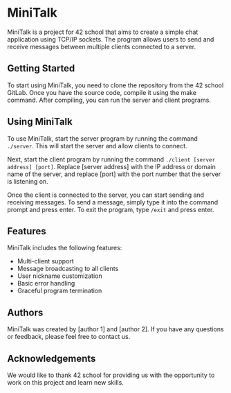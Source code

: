 # MiniTalk

MiniTalk is a project for 42 school that aims to create a simple chat application using TCP/IP sockets. The program allows users to send and receive messages between multiple clients connected to a server.

## Getting Started

To start using MiniTalk, you need to clone the repository from the 42 school GitLab. Once you have the source code, compile it using the make command. After compiling, you can run the server and client programs.

## Using MiniTalk

To use MiniTalk, start the server program by running the command `./server`. This will start the server and allow clients to connect.

Next, start the client program by running the command `./client [server address] [port]`. Replace [server address] with the IP address or domain name of the server, and replace [port] with the port number that the server is listening on.

Once the client is connected to the server, you can start sending and receiving messages. To send a message, simply type it into the command prompt and press enter. To exit the program, type `/exit` and press enter.

## Features

MiniTalk includes the following features:

- Multi-client support
- Message broadcasting to all clients
- User nickname customization
- Basic error handling
- Graceful program termination

## Authors

MiniTalk was created by [author 1] and [author 2]. If you have any questions or feedback, please feel free to contact us.

## Acknowledgements

We would like to thank 42 school for providing us with the opportunity to work on this project and learn new skills.

